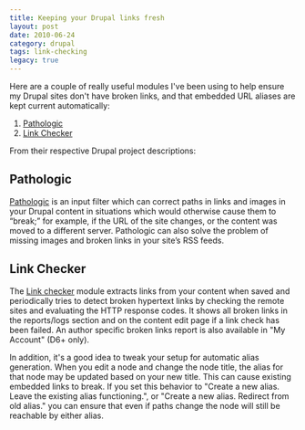 ```yaml
---
title: Keeping your Drupal links fresh
layout: post
date: 2010-06-24
category: drupal
tags: link-checking
legacy: true
---
```


Here are a couple of really useful modules I've been using to help ensure my Drupal sites don't have broken links, and that embedded URL aliases are kept current automatically:

1. [Pathologic](http://drupal.org/project/pathologic)
2. [Link Checker](http://drupal.org/project/linkchecker)

From their respective Drupal project descriptions:

## Pathologic

[Pathologic](http://drupal.org/project/pathologic) is an input filter which can correct paths in links and images in your Drupal content in situations which would otherwise cause them to “break;” for example, if the URL of the site changes, or the content was moved to a different server. Pathologic can also solve the problem of missing images and broken links in your site’s RSS feeds.

## Link Checker

The [Link checker](http://drupal.org/project/linkchecker) module extracts links from your content when saved and periodically tries to detect broken hypertext links by checking the remote sites and evaluating the HTTP response codes. It shows all broken links in the reports/logs section and on the content edit page if a link check has been failed. An author specific broken links report is also available in "My Account" (D6+ only).

In addition, it's a good idea to tweak your setup for automatic alias generation. When you edit a node and change the node title, the alias for that node may be updated based on your new title. This can cause existing embedded links to break. If you set this behavior to "Create a new alias. Leave the existing alias functioning.", or "Create a new alias. Redirect from old alias." you can ensure that even if paths change the node will still be reachable by either alias.